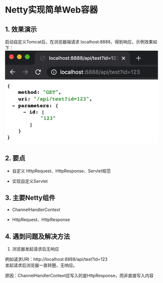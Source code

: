 # Netty实现简单Web容器

## 1. 效果演示

启动自定义Tomcat后，在浏览器端请求 localhost:8888，得到响应，示例效果如下：
![](https://github.com/JiaoXR/netty-learning/blob/master/pics/netty_http_request.png)

## 2. 要点

- 自定义 HttpRequest、HttpResponse、Servlet规范

- 实现自定义Servlet

## 3. 主要Netty组件

- ChannelHandlerContext

- HttpRequest、HttpResponse

## 4. 遇到问题及解决方法

1. 浏览器发起请求后无响应

例如请求URI：http://localhost:8888/api/test?id=123    
发起请求后浏览器一直转圈，无响应。

原因：ChannelHandlerContext应写入的是HttpResponse，而非直接写入内容
